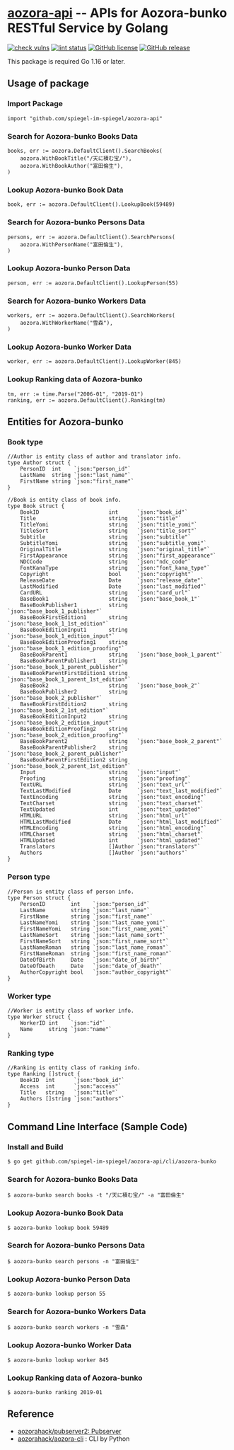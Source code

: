 # [aozora-api] -- APIs for Aozora-bunko RESTful Service by Golang

[![check vulns](https://github.com/spiegel-im-spiegel/aozora-api/workflows/vulns/badge.svg)](https://github.com/spiegel-im-spiegel/aozora-api/actions)
[![lint status](https://github.com/spiegel-im-spiegel/aozora-api/workflows/lint/badge.svg)](https://github.com/spiegel-im-spiegel/aozora-api/actions)
[![GitHub license](https://img.shields.io/badge/license-Apache%202-blue.svg)](https://raw.githubusercontent.com/spiegel-im-spiegel/aozora-api/master/LICENSE)
[![GitHub release](https://img.shields.io/github/release/spiegel-im-spiegel/aozora-api.svg)](https://github.com/spiegel-im-spiegel/aozora-api/releases/latest)

This package is required Go 1.16 or later.

## Usage of package

### Import Package

```
import "github.com/spiegel-im-spiegel/aozora-api"
```

### Search for Aozora-bunko Books Data

```
books, err := aozora.DefaultClient().SearchBooks(
    aozora.WithBookTitle("/天に積む宝/"),
    aozora.WithBookAuthor("富田倫生"),
)
```

### Lookup Aozora-bunko Book Data

```
book, err := aozora.DefaultClient().LookupBook(59489)
```

### Search for Aozora-bunko Persons Data

```
persons, err := aozora.DefaultClient().SearchPersons(
    aozora.WithPersonName("富田倫生"),
)
```

### Lookup Aozora-bunko Person Data

```
person, err := aozora.DefaultClient().LookupPerson(55)
```

### Search for Aozora-bunko Workers Data

```
workers, err := aozora.DefaultClient().SearchWorkers(
    aozora.WithWorkerName("雪森"),
)
```

### Lookup Aozora-bunko Worker Data

```
worker, err := aozora.DefaultClient().LookupWorker(845)
```

### Lookup Ranking data of Aozora-bunko

```
tm, err := time.Parse("2006-01", "2019-01")
ranking, err := aozora.DefaultClient().Ranking(tm)
```

## Entities for Aozora-bunko

### Book type

```
//Author is entity class of author and translator info.
type Author struct {
    PersonID  int    `json:"person_id"`
    LastName  string `json:"last_name"`
    FirstName string `json:"first_name"`
}

//Book is entity class of book info.
type Book struct {
    BookID                      int      `json:"book_id"`
    Title                       string   `json:"title"`
    TitleYomi                   string   `json:"title_yomi"`
    TitleSort                   string   `json:"title_sort"`
    Subtitle                    string   `json:"subtitle"`
    SubtitleYomi                string   `json:"subtitle_yomi"`
    OriginalTitle               string   `json:"original_title"`
    FirstAppearance             string   `json:"first_appearance"`
    NDCCode                     string   `json:"ndc_code"`
    FontKanaType                string   `json:"font_kana_type"`
    Copyright                   bool     `json:"copyright"`
    ReleaseDate                 Date     `json:"release_date"`
    LastModified                Date     `json:"last_modified"`
    CardURL                     string   `json:"card_url"`
    BaseBook1                   string   `json:"base_book_1"`
    BaseBookPublisher1          string   `json:"base_book_1_publisher"`
    BaseBookFirstEdition1       string   `json:"base_book_1_1st_edition"`
    BaseBookEditionInput1       string   `json:"base_book_1_edition_input"`
    BaseBookEditionProofing1    string   `json:"base_book_1_edition_proofing"`
    BaseBookParent1             string   `json:"base_book_1_parent"`
    BaseBookParentPublisher1    string   `json:"base_book_1_parent_publisher"`
    BaseBookParentFirstEdition1 string   `json:"base_book_1_parent_1st_edition"`
    BaseBook2                   string   `json:"base_book_2"`
    BaseBookPublisher2          string   `json:"base_book_2_publisher"`
    BaseBookFirstEdition2       string   `json:"base_book_2_1st_edition"`
    BaseBookEditionInput2       string   `json:"base_book_2_edition_input"`
    BaseBookEditionProofing2    string   `json:"base_book_2_edition_proofing"`
    BaseBookParent2             string   `json:"base_book_2_parent"`
    BaseBookParentPublisher2    string   `json:"base_book_2_parent_publisher"`
    BaseBookParentFirstEdition2 string   `json:"base_book_2_parent_1st_edition"`
    Input                       string   `json:"input"`
    Proofing                    string   `json:"proofing"`
    TextURL                     string   `json:"text_url"`
    TextLastModified            Date     `json:"text_last_modified"`
    TextEncoding                string   `json:"text_encoding"`
    TextCharset                 string   `json:"text_charset"`
    TextUpdated                 int      `json:"text_updated"`
    HTMLURL                     string   `json:"html_url"`
    HTMLLastModified            Date     `json:"html_last_modified"`
    HTMLEncoding                string   `json:"html_encoding"`
    HTMLCharset                 string   `json:"html_charset"`
    HTMLUpdated                 int      `json:"html_updated"`
    Translators                 []Author `json:"translators"`
    Authors                     []Author `json:"authors"`
}
```

### Person type

```
//Person is entity class of person info.
type Person struct {
    PersonID        int    `json:"person_id"`
    LastName        string `json:"last_name"`
    FirstName       string `json:"first_name"`
    LastNameYomi    string `json:"last_name_yomi"`
    FirstNameYomi   string `json:"first_name_yomi"`
    LastNameSort    string `json:"last_name_sort"`
    FirstNameSort   string `json:"first_name_sort"`
    LastNameRoman   string `json:"last_name_roman"`
    FirstNameRoman  string `json:"first_name_roman"`
    DateOfBirth     Date   `json:"date_of_birth"`
    DateOfDeath     Date   `json:"date_of_death"`
    AuthorCopyright bool   `json:"author_copyright"`
}
```

### Worker type

```
//Worker is entity class of worker info.
type Worker struct {
    WorkerID int    `json:"id"`
    Name     string `json:"name"`
}
```

### Ranking type

```
//Ranking is entity class of ranking info.
type Ranking []struct {
    BookID  int      `json:"book_id"`
    Access  int      `json:"access"`
    Title   string   `json:"title"`
    Authors []string `json:"authors"`
}
```

## Command Line Interface (Sample Code)

### Install and Build

```
$ go get github.com/spiegel-im-spiegel/aozora-api/cli/aozora-bunko
```

### Search for Aozora-bunko Books Data

```
$ aozora-bunko search books -t "/天に積む宝/" -a "富田倫生"
```

### Lookup Aozora-bunko Book Data

```
$ aozora-bunko lookup book 59489
```

### Search for Aozora-bunko Persons Data

```
$ aozora-bunko search persons -n "富田倫生"
```

### Lookup Aozora-bunko Person Data

```
$ aozora-bunko lookup person 55
```

### Search for Aozora-bunko Workers Data

```
$ aozora-bunko search workers -n "雪森"
```

### Lookup Aozora-bunko Worker Data

```
$ aozora-bunko lookup worker 845
```

### Lookup Ranking data of Aozora-bunko

```
$ aozora-bunko ranking 2019-01
```

## Reference

- [aozorahack/pubserver2: Pubserver](https://github.com/aozorahack/pubserver2)
- [aozorahack/aozora-cli](https://github.com/aozorahack/aozora-cli) : CLI by Python

[aozora-api]: https://github.com/spiegel-im-spiegel/aozora-api "spiegel-im-spiegel/aozora-api: APIs for Aozora-bunko RESTful Service by Golang"
